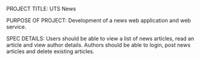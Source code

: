 PROJECT TITLE: UTS News

PURPOSE OF PROJECT: Development of a news web application and web service. 

SPEC DETAILS: Users should be able to view a list of news articles, read an article and view author details. Authors should be able to login, post news articles and delete existing articles.
